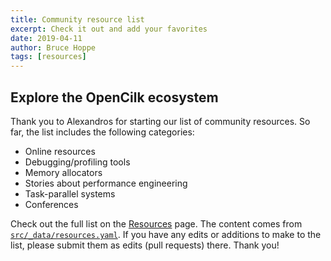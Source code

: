 ```yaml
---
title: Community resource list
excerpt: Check it out and add your favorites
date: 2019-04-11
author: Bruce Hoppe
tags: [resources]
---
```


## Explore the OpenCilk ecosystem

Thank you to Alexandros for starting our list of community resources. So far, the list includes the following categories:

- Online resources
- Debugging/profiling tools
- Memory allocators
- Stories about performance engineering
- Task-parallel systems
- Conferences

Check out the full list on the [Resources](/community/resources) page. The content comes from [`src/_data/resources.yaml`](https://github.com/OpenCilk/www.opencilk.org/blob/main/src/_data/resources.yaml). If you have any edits or additions to make to the list, please submit them as edits (pull requests) there. Thank you!

